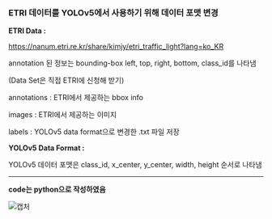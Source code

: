 ### ETRI 데이터를 YOLOv5에서 사용하기 위해 데이터 포맷 변경
**ETRI Data :**

<https://nanum.etri.re.kr/share/kimjy/etri_traffic_light?lang=ko_KR>

annotation 된 정보는 bounding-box left, top, right, bottom, class_id를 나타냄

(Data Set은 직접 ETRI에 신청해 받기)

annotations : ETRI에서 제공하는 bbox info

images : ETRI에서 제공하는 이미지

labels : YOLOv5 data format으로 변경한 .txt 파일 저장

**YOLOv5 Data Format :**

YOLOv5 데이터 포맷은 class_id, x_center, y_center, width, height 순서로 나타냄

---

**code는 python으로 작성하였음**

![캡처](https://user-images.githubusercontent.com/76555222/210407695-1b89c4d7-c8cb-45ba-84b7-8e7f50e21a83.PNG)
